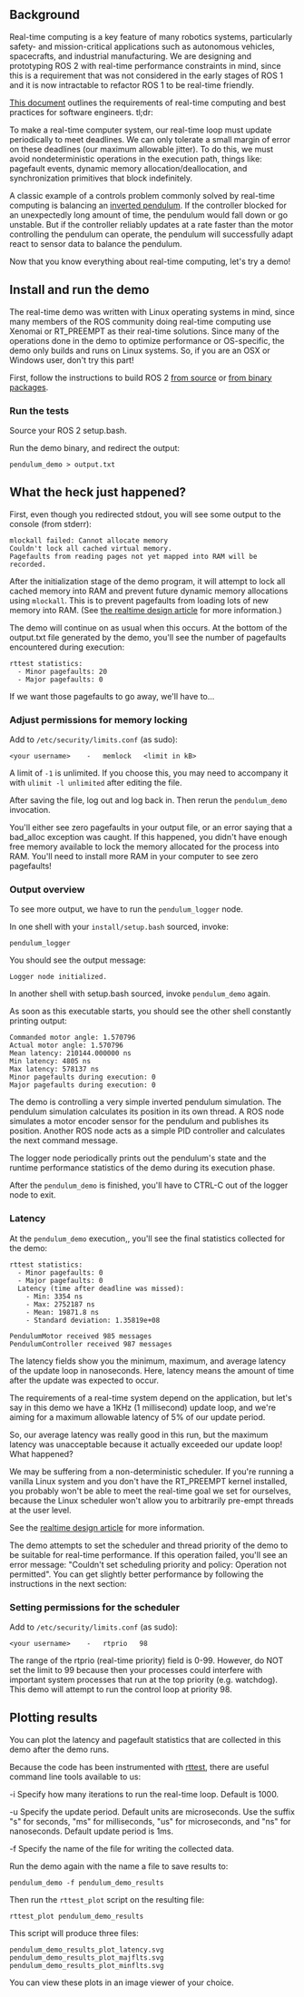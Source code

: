 ## Background

Real-time computing is a key feature of many robotics systems, particularly safety- and mission-critical applications such as autonomous vehicles, spacecrafts, and industrial manufacturing.
We are designing and prototyping ROS 2 with real-time performance constraints in mind, since this is a requirement that was not considered in the early stages of ROS 1 and it is now intractable to refactor ROS 1 to be real-time friendly.

[This document](http://design.ros2.org/articles/realtime_background.html) outlines the requirements of real-time computing and best practices for software engineers. tl;dr:

To make a real-time computer system, our real-time loop must update periodically to meet deadlines.
We can only tolerate a small margin of error on these deadlines (our maximum allowable jitter).
To do this, we must avoid nondeterministic operations in the execution path, things like: pagefault events, dynamic memory allocation/deallocation, and synchronization primitives that block indefinitely.

A classic example of a controls problem commonly solved by real-time computing is balancing an [inverted pendulum](https://en.wikipedia.org/wiki/Inverted_pendulum).
If the controller blocked for an unexpectedly long amount of time, the pendulum would fall down or go unstable.
But if the controller reliably updates at a rate faster than the motor controlling the pendulum can operate, the pendulum will successfully adapt react to sensor data to balance the pendulum.

Now that you know everything about real-time computing, let's try a demo!

## Install and run the demo

The real-time demo was written with Linux operating systems in mind, since many members of the ROS community doing real-time computing use Xenomai or RT_PREEMPT as their real-time solutions.
Since many of the operations done in the demo to optimize performance or OS-specific, the demo only builds and runs on Linux systems.
So, if you are an OSX or Windows user, don't try this part!

First, follow the instructions to build ROS 2 [from source](Linux-Development-Setup) or [from binary packages](Linux-Install-Binary).

### Run the tests

Source your ROS 2 setup.bash.

Run the demo binary, and redirect the output:
```
pendulum_demo > output.txt
```

## What the heck just happened?

First, even though you redirected stdout, you will see some output to the console (from stderr):

```
mlockall failed: Cannot allocate memory
Couldn't lock all cached virtual memory.
Pagefaults from reading pages not yet mapped into RAM will be recorded.
```

After the initialization stage of the demo program, it will attempt to lock all cached memory into RAM and prevent future dynamic memory allocations using `mlockall`.
This is to prevent pagefaults from loading lots of new memory into RAM.
(See [the realtime design article](http://design.ros2.org/articles/realtime_background.html#memory-management) for more information.)

The demo will continue on as usual when this occurs.
At the bottom of the output.txt file generated by the demo, you'll see the number of pagefaults encountered during execution:

```
rttest statistics:
  - Minor pagefaults: 20
  - Major pagefaults: 0
```

If we want those pagefaults to go away, we'll have to...

### Adjust permissions for memory locking

Add to `/etc/security/limits.conf` (as sudo):

```
<your username>    -   memlock   <limit in kB>
```

A limit of `-1` is unlimited.
If you choose this, you may need to accompany it with `ulimit -l unlimited` after editing the file.

After saving the file, log out and log back in.
Then rerun the `pendulum_demo` invocation.

You'll either see zero pagefaults in your output file, or an error saying that a bad_alloc exception was caught.
If this happened, you didn't have enough free memory available to lock the memory allocated for the process into RAM.
You'll need to install more RAM in your computer to see zero pagefaults!

### Output overview

To see more output, we have to run the `pendulum_logger` node.

In one shell with your `install/setup.bash` sourced, invoke:

`pendulum_logger`

You should see the output message:

```
Logger node initialized.
```
In another shell with setup.bash sourced, invoke `pendulum_demo` again.

As soon as this executable starts, you should see the other shell constantly printing output:

```
Commanded motor angle: 1.570796
Actual motor angle: 1.570796
Mean latency: 210144.000000 ns
Min latency: 4805 ns
Max latency: 578137 ns
Minor pagefaults during execution: 0
Major pagefaults during execution: 0
```

The demo is controlling a very simple inverted pendulum simulation.
The pendulum simulation calculates its position in its own thread.
A ROS node simulates a motor encoder sensor for the pendulum and publishes its position.
Another ROS node acts as a simple PID controller and calculates the next command message.

The logger node periodically prints out the pendulum's state and the runtime performance statistics of the demo during its execution phase.

After the `pendulum_demo` is finished, you'll have to CTRL-C out of the logger node to exit.

### Latency

At the `pendulum_demo` execution,, you'll see the final statistics collected for the demo:

```
rttest statistics:
  - Minor pagefaults: 0
  - Major pagefaults: 0
  Latency (time after deadline was missed):
    - Min: 3354 ns
    - Max: 2752187 ns
    - Mean: 19871.8 ns
    - Standard deviation: 1.35819e+08

PendulumMotor received 985 messages
PendulumController received 987 messages
```

The latency fields show you the minimum, maximum, and average latency of the update loop in nanoseconds.
Here, latency means the amount of time after the update was expected to occur.

The requirements of a real-time system depend on the application, but let's say in this demo we have a 1KHz (1 millisecond) update loop, and we're aiming for a maximum allowable latency of 5% of our update period.

So, our average latency was really good in this run, but the maximum latency was unacceptable because it actually exceeded our update loop! What happened?

We may be suffering from a non-deterministic scheduler.
If you're running a vanilla Linux system and you don't have the RT_PREEMPT kernel installed, you probably won't be able to meet the real-time goal we set for ourselves, because the Linux scheduler won't allow you to arbitrarily pre-empt threads at the user level.

See the [realtime design article](https://github.com/ros2/design/blob/gh-pages/articles/realtime.md#multithreaded-programming-and-synchronization) for more information.

The demo attempts to set the scheduler and thread priority of the demo to be suitable for real-time performance.
If this operation failed, you'll see an error message: "Couldn't set scheduling priority and policy: Operation not permitted".
You can get slightly better performance by following the instructions in the next section:

### Setting permissions for the scheduler

Add to `/etc/security/limits.conf` (as sudo):

```
<your username>    -   rtprio   98
```

The range of the rtprio (real-time priority) field is 0-99.
However, do NOT set the limit to 99 because then your processes could interfere with important system processes that run at the top priority (e.g. watchdog).
This demo will attempt to run the control loop at priority 98.

## Plotting results

You can plot the latency and pagefault statistics that are collected in this demo after the demo runs.

Because the code has been instrumented with [rttest](https://github.com/ros2/rttest), there are useful command line tools available to us:

-i Specify how many iterations to run the real-time loop.
Default is 1000.

-u Specify the update period.
Default units are microseconds.
Use the suffix "s" for seconds, "ms" for milliseconds, "us" for microseconds, and "ns" for nanoseconds.
Default update period is 1ms.

-f Specify the name of the file for writing the collected data.

Run the demo again with the name a file to save results to:

```
pendulum_demo -f pendulum_demo_results
```

Then run the `rttest_plot` script on the resulting file:

```
rttest_plot pendulum_demo_results
```

This script will produce three files:

```
pendulum_demo_results_plot_latency.svg
pendulum_demo_results_plot_majflts.svg
pendulum_demo_results_plot_minflts.svg
```

You can view these plots in an image viewer of your choice.
